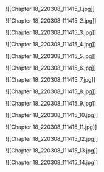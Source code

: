 ![[Chapter 18_220308_111415_1.jpg]]

![[Chapter 18_220308_111415_2.jpg]]

![[Chapter 18_220308_111415_3.jpg]]

![[Chapter 18_220308_111415_4.jpg]]

![[Chapter 18_220308_111415_5.jpg]]

![[Chapter 18_220308_111415_6.jpg]]

![[Chapter 18_220308_111415_7.jpg]]

![[Chapter 18_220308_111415_8.jpg]]

![[Chapter 18_220308_111415_9.jpg]]

![[Chapter 18_220308_111415_10.jpg]]

![[Chapter 18_220308_111415_11.jpg]]

![[Chapter 18_220308_111415_12.jpg]]

![[Chapter 18_220308_111415_13.jpg]]

![[Chapter 18_220308_111415_14.jpg]]
